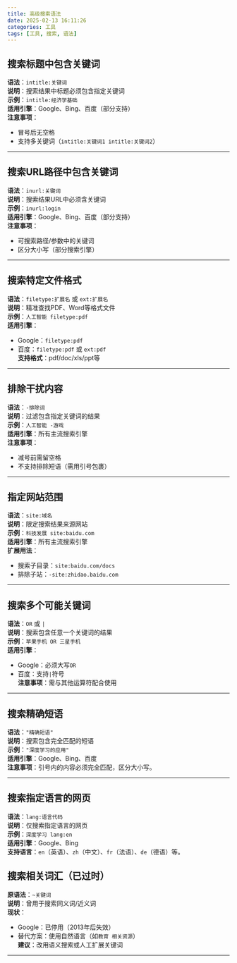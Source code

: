 ```yaml
---
title: 高级搜索语法
date: 2025-02-13 16:11:26
categories: 工具
tags: [工具, 搜索, 语法]
---
```

## 搜索标题中包含关键词
**语法**：`intitle:关键词`  
**说明**：搜索结果中标题必须包含指定关键词  
**示例**：`intitle:经济学基础`  
**适用引擎**：Google、Bing、百度（部分支持）  
**注意事项**：  
- 冒号后无空格  
- 支持多关键词（`intitle:关键词1 intitle:关键词2`）

---

## 搜索URL路径中包含关键词
**语法**：`inurl:关键词`  
**说明**：搜索结果URL中必须含关键词  
**示例**：`inurl:login`  
**适用引擎**：Google、Bing、百度（部分支持）  
**注意事项**：  
- 可搜索路径/参数中的关键词  
- 区分大小写（部分搜索引擎）

---
## 搜索特定文件格式
**语法**：`filetype:扩展名` 或 `ext:扩展名`  
**说明**：精准查找PDF、Word等格式文件  
**示例**：`人工智能 filetype:pdf`  
**适用引擎**：  
- Google：`filetype:pdf`  
- 百度：`filetype:pdf` 或 `ext:pdf`  
**支持格式**：pdf/doc/xls/ppt等

---

## 排除干扰内容
**语法**：`-排除词`  
**说明**：过滤包含指定关键词的结果  
**示例**：`人工智能 -游戏`  
**适用引擎**：所有主流搜索引擎  
**注意事项**：  
- 减号前需留空格  
- 不支持排除短语（需用引号包裹）

---

## 指定网站范围
**语法**：`site:域名`  
**说明**：限定搜索结果来源网站  
**示例**：`科技发展 site:baidu.com`  
**适用引擎**：所有主流搜索引擎  
**扩展用法**：  
- 搜索子目录：`site:baidu.com/docs`  
- 排除子站：`-site:zhidao.baidu.com`

---

## 搜索多个可能关键词
**语法**：`OR` 或 `|`  
**说明**：搜索包含任意一个关键词的结果  
**示例**：`苹果手机 OR 三星手机`  
**适用引擎**：  
- Google：必须大写`OR`  
- 百度：支持`|`符号  
**注意事项**：需与其他运算符配合使用

---

## 搜索精确短语
**语法**：`"精确短语"`  
**说明**：搜索包含完全匹配的短语  
**示例**：`"深度学习的应用"`  
**适用引擎**：Google、Bing、百度  
**注意事项**：引号内的内容必须完全匹配，区分大小写。

---

## 搜索指定语言的网页
**语法**：`lang:语言代码`  
**说明**：仅搜索指定语言的网页  
**示例**：`深度学习 lang:en`  
**适用引擎**：Google、Bing  
**支持语言**：`en`（英语）、`zh`（中文）、`fr`（法语）、`de`（德语）等。

## 搜索相关词汇（已过时）
**原语法**：`~关键词`  
**说明**：曾用于搜索同义词/近义词  
**现状**：  
- Google：已停用（2013年后失效）  
- 替代方案：使用自然语言（如`教育 相关资源`）  
**建议**：改用语义搜索或人工扩展关键词

---